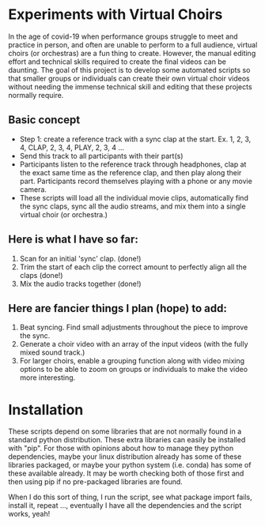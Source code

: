 # Experiments with Virtual Choirs

In the age of covid-19 when performance groups struggle to meet and
practice in person, and often are unable to perform to a full
audience, virtual choirs (or orchestras) are a fun thing to create.
However, the manual editing effort and technical skills required to
create the final videos can be daunting.  The goal of this project is
to develop some automated scripts so that smaller groups or
individuals can create their own virtual choir videos without needing
the immense technical skill and editing that these projects normally
require.

## Basic concept

* Step 1: create a reference track with a sync clap at the start.
  Ex. 1, 2, 3, 4, CLAP, 2, 3, 4, PLAY, 2, 3, 4 ...
* Send this track to all participants with their part(s)
* Participants listen to the reference track through headphones, clap
  at the exact same time as the reference clap, and then play along
  their part.  Participants record themselves playing with a phone or
  any movie camera.
* These scripts will load all the individual movie clips,
  automatically find the sync claps, sync all the audio streams, and
  mix them into a single virtual choir (or orchestra.)

## Here is what I have so far:

1. Scan for an initial 'sync' clap. (done!)
2. Trim the start of each clip the correct amount to perfectly align
  all the claps (done!)
3. Mix the audio tracks together (done!)

## Here are fancier things I plan (hope) to add:

1. Beat syncing.  Find small adjustments throughout the piece to
   improve the sync.
2. Generate a choir video with an array of the input videos (with the
   fully mixed sound track.)
3. For larger choirs, enable a grouping function along with video
   mixing options to be able to zoom on groups or individuals to make the
   video more interesting.


# Installation

These scripts depend on some libraries that are not normally found in
a standard python distribution.  These extra libraries can easily be
installed with "pip".  For those with opinions about how to manage
they python dependencies, maybe your linux distribution already has
some of these libraries packaged, or maybe your python system
(i.e. conda) has some of these available already.  It may be worth
checking both of those first and then using pip if no pre-packaged
libraries are found.

When I do this sort of thing, I run the script, see what package
import fails, install it, repeat ..., eventually I have all the
dependencies and the script works, yeah!